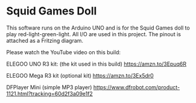 # Squid Games Doll

This software runs on the Arduino UNO and is for the Squid Games doll to play red-light-green-light. 
All I/O are used in this project.
The pinout is attached as a Fritzing diagram. 

Please watch the YouTube video on this build:


ELEGOO UNO R3 kit: (the kit used in this build)
https://amzn.to/3Epuq6R

ELEGOO Mega R3 kit (optional kit)
https://amzn.to/3Ex5dr0

DFPlayer Mini (simple MP3 player)
https://www.dfrobot.com/product-1121.html?tracking=60d2f3a09e1f2
